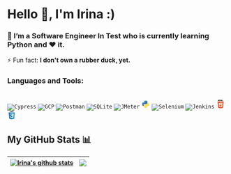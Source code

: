 <h1 >Hello 👋, I'm Irina :) </h1>
<h3 >🌱 I’m a Software Engineer In Test who is currently learning Python and ❤ it.</h3>

⚡ Fun fact: **I don't own a rubber duck, yet.**

<h3 align="left">Languages and Tools:</h3>
<br>
<code><img height="20" alt="Cypress" src="https://raw.githubusercontent.com/simple-icons/simple-icons/6e46ec1fc23b60c8fd0d2f2ff46db82e16dbd75f/icons/cypress.svg"></code>
<code><img height="20" alt="GCP" src="https://avatars.githubusercontent.com/u/2810941?s=200&v=4"></code>
<code><img height="20" alt="Postman" src="https://res.cloudinary.com/postman/image/upload/t_team_logo/v1629869194/team/2893aede23f01bfcbd2319326bc96a6ed0524eba759745ed6d73405a3a8b67a8"></code>
<code><img height="20" alt="SQLite" src="https://www.sqlite.org/images/sqlite370_banner.gif"></code>
<code><img height="20" alt="JMeter" src="https://jmeter.apache.org/images/logo.svg"></code>    
<code><img height="20" alt="Python" src="https://raw.githubusercontent.com/devicons/devicon/master/icons/python/python-original.svg"></code>
<code><img height="20" alt="Selenium" src="https://camo.githubusercontent.com/4b95df4d6ca7a01afc25d27159804dc5a7d0df41d8131aaf50c9f84847dfda21/68747470733a2f2f73656c656e69756d2e6465762f696d616765732f73656c656e69756d5f6c6f676f5f7371756172655f677265656e2e706e67"></code>
<code><img height="20" alt="Jenkins" src="https://www.vectorlogo.zone/logos/jenkins/jenkins-icon.svg"></code>
<code><img height="20" alt="HTML" src="https://raw.githubusercontent.com/devicons/devicon/master/icons/html5/html5-original-wordmark.svg"></code>   
<code><img height="20" alt="CSS" src="https://raw.githubusercontent.com/devicons/devicon/master/icons/css3/css3-original-wordmark.svg"></code>  

<br>

## My GitHub Stats 📊

| <a href="https://github.com/anuraghazra/github-readme-stats"><img align="center" src="https://github-readme-stats.vercel.app/api?username=IrinaMereniuc&show_icons=true&include_all_commits=true&theme=vue&hide_border=true" alt="Irina's github stats" /></a> | <a href="https://github.com/anuraghazra/github-readme-stats"><img align="center" src="https://github-readme-stats.vercel.app/api/top-langs/?username=IrinaMereniuc&layout=compact&theme=vue&hide_border=true" /></a> |
|------------------------------------------------------------------------------------------------------------------------------------------------------------------------------------------------------------------------------------------------------------------|------------------------------------------------------------------------------------------------------------------------------------------------------------------------------------------------------------------------|

